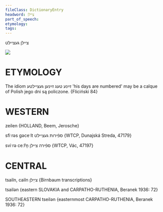 ```yaml
---
fileClass: DictionaryEntry
headword: ציילן
part_of_speech: 
etymology: 
tags: 
---
```

ציילן
געציילט

![](https://ia802902.us.archive.org/9/items/Yiddish-Dialect-Maps/Guggenheim-Gruenberg_karte_22.jpg)

ETYMOLOGY
===========
The idiom זײַנע טעג זײַנען געציילטע 'his days are numbered' may be a calque of Polish jego dni są policzone.
{Fliciński 84}

WESTERN
========

zeilen {HOLLAND, Beem, Jerosche}

sfiˑrəs gəceˑlt ספֿירות געציילט {WTCP, Dunajská Streda, 47179}

sviˑrə ceːlʲn̩ ספֿירה ציילן {WTCP, Vác, 47197}

CENTRAL
========

tsailn, cailn צײֵלן {Birnbaum transcriptions}

tsailən {eastern SLOVAKIA and CARPATHO-RUTHENIA, Beranek 1936: 72}

SOUTHEASTERN
tseilən {easternmost CARPATHO-RUTHENIA, Beranek 1936: 72}
